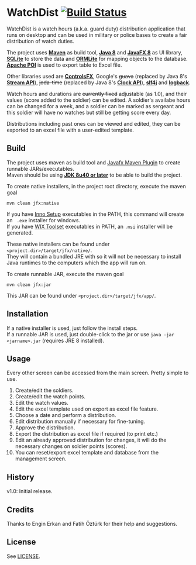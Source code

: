 # WatchDist [![Build Status](https://travis-ci.org/utkuozdemir/watchdist.svg?branch=master)](https://travis-ci.org/utkuozdemir/watchdist)
WatchDist is a watch hours (a.k.a. guard duty) distribution application that runs on desktop and can be used in 
military or police bases to create a fair distribution of watch duties.
 
The project uses [**Maven**](https://maven.apache.org/) as build tool, [**Java 8**](http://www.oracle.com/technetwork/java/javase/overview/java8-2100321.html) 
and [**JavaFX 8**](https://docs.oracle.com/javase/8/javafx/api/toc.htm) as UI library, [**SQLite**](https://www.sqlite.org/
) to store the 
data 
and [**ORMLite**](http://ormlite.com/) for mapping 
objects to the 
database. [**Apache POI**](https://poi.apache.org/) is used to export table to Excel file.
  
Other libraries used are [**ControlsFX**](http://fxexperience.com/controlsfx/), Google's ~~guava~~ (replaced by Java 8's [**Stream API**](https://docs.oracle.com/javase/8/docs/api/java/util/stream/package-summary.html)), ~~joda-time~~ 
(replaced by Java 8's [**Clock API**](https://docs.oracle.com/javase/8/docs/api/java/time/Clock.html)), [**slf4j**](http://www.slf4j.org/) and [**logback**](http://logback.qos.ch/).
 
Watch hours and durations are ~~currently fixed~~ adjustable (as 1.0), and their values (score added to the soldier) can be edited.
A soldier's availabe hours can be changed for a week, and a soldier can be marked as sergeant and this soldier will 
have no watches but still be getting score every day.

Distributions including past ones can be viewed and edited, they can be exported to an excel file with a user-edited 
template. 

## Build
The project uses maven as build tool and [Javafx Maven Plugin](https://github.com/javafx-maven-plugin) to create 
runnable JARs/executables.  
Maven should be using [**JDK 8u40 or later**](http://www.oracle.com/technetwork/java/javase/downloads/jdk8-downloads-2133151.html) to be able to build the project. 

To create native installers, in the project root directory, execute the maven goal

`mvn clean jfx:native` 

If you have [Inno Setup](http://www.jrsoftware.org/isinfo.php) executables in the PATH, this command will create an `
.exe` installer for windows.  
If you have [WIX Toolset](http://wixtoolset.org/) executables in PATH, an `.msi` installer will be generated.

These native installers can be found under `<project.dir>/target/jfx/native/`.  
They will contain a bundled JRE with so it will not be necessary to install Java runtimes to the computers which the 
app will run on.

To create runnable JAR, execute the maven goal

`mvn clean jfx:jar` 

This JAR can be found under `<project.dir>/target/jfx/app/`.

## Installation
If a native installer is used, just follow the install steps.  
If a runnable JAR is used, just double-click to the jar or
 use `java -jar <jarname>.jar` (requires JRE 8 installed).

## Usage
Every other screen can be accessed from the main screen. Pretty simple to use.

1. Create/edit the soldiers.  
2. Create/edit the watch points.  
3. Edit the watch values.  
4. Edit the excel template used on export as excel file feature.    
5. Choose a date and perform a distribution.  
6. Edit distribution manually if necessary for fine-tuning.  
7. Approve the distribution.  
8. Export the distribution as excel file if required (to print etc.)  
9. Edit an already approved distribution for changes, it will do the necessary changes on soldier points (scores).  
10. You can reset/export excel template and database from the management screen.  

## History
v1.0: Initial release.

## Credits
Thanks to Engin Erkan and Fatih Öztürk for their help and suggestions.

## License
See [LICENSE](LICENSE).

